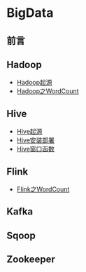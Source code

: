 # BigData
## 前言

## Hadoop
- [Hadoop起源]()
- [Hadoop之WordCount](https://github.com/heyzeng/BigData/tree/master/hadoop/src/main/java/com/wordcount)

## Hive
- [Hive起源](https://github.com/heyzeng/BigData/blob/master/hive/src/main/java/hive(1)%EF%BC%9A%E8%B5%B7%E6%BA%90.md)
- [Hive安装部署](https://github.com/heyzeng/BigData/blob/master/hive/src/main/java/hive(2):%20%E5%AE%89%E8%A3%85%E9%83%A8%E7%BD%B2.md)
- [Hive窗口函数]()

## Flink
- [Flink之WordCount]()

## Kafka

## Sqoop

## Zookeeper

